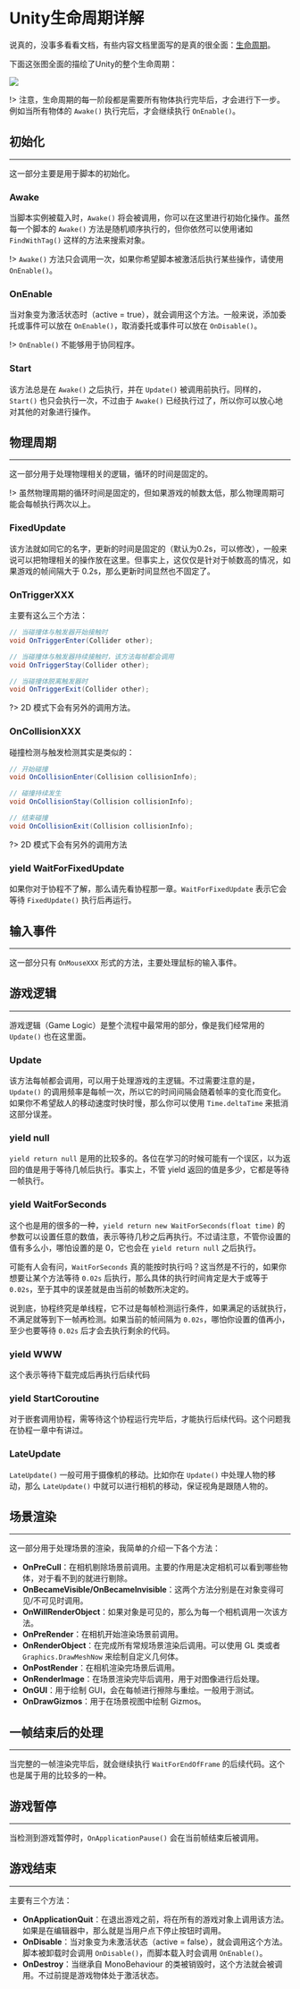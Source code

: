 # Unity生命周期详解

说真的，没事多看看文档，有些内容文档里面写的是真的很全面：[生命周期](http://docs.unity3d.com/Manual/ExecutionOrder.html)。

下面这张图全面的描绘了Unity的整个生命周期：

![](http://cdn.fantasticmiao.cn/monobehaviour_flowchart.svg)

!> 注意，生命周期的每一阶段都是需要所有物体执行完毕后，才会进行下一步。例如当所有物体的 `Awake()` 执行完后，才会继续执行 `OnEnable()`。

## 初始化

---

这一部分主要是用于脚本的初始化。

### Awake

当脚本实例被载入时，`Awake()` 将会被调用，你可以在这里进行初始化操作。虽然每一个脚本的 `Awake()` 方法是随机顺序执行的，但你依然可以使用诸如 `FindWithTag()` 这样的方法来搜索对象。

!> `Awake()` 方法只会调用一次，如果你希望脚本被激活后执行某些操作，请使用 `OnEnable()`。

### OnEnable

当对象变为激活状态时（active = true），就会调用这个方法。一般来说，添加委托或事件可以放在 `OnEnable()`，取消委托或事件可以放在 `OnDisable()`。

!> `OnEnable()` 不能够用于协同程序。

### Start

该方法总是在 `Awake()` 之后执行，并在 `Update()` 被调用前执行。同样的，`Start()` 也只会执行一次，不过由于 `Awake()` 已经执行过了，所以你可以放心地对其他的对象进行操作。

## 物理周期

---

这一部分用于处理物理相关的逻辑，循环的时间是固定的。

!> 虽然物理周期的循环时间是固定的，但如果游戏的帧数太低，那么物理周期可能会每帧执行两次以上。

### FixedUpdate

该方法就如同它的名字，更新的时间是固定的（默认为0.2s，可以修改），一般来说可以把物理相关的操作放在这里。但事实上，这仅仅是针对于帧数高的情况，如果游戏的帧间隔大于 0.2s，那么更新时间显然也不固定了。

### OnTriggerXXX

主要有这么三个方法：

```csharp
// 当碰撞体与触发器开始接触时
void OnTriggerEnter(Collider other);

// 当碰撞体与触发器持续接触时，该方法每帧都会调用
void OnTriggerStay(Collider other);

// 当碰撞体脱离触发器时
void OnTriggerExit(Collider other);
```

?> 2D 模式下会有另外的调用方法。

### OnCollisionXXX

碰撞检测与触发检测其实是类似的：

```csharp
// 开始碰撞
void OnCollisionEnter(Collision collisionInfo);

// 碰撞持续发生
void OnCollisionStay(Collision collisionInfo);

// 结束碰撞
void OnCollisionExit(Collision collisionInfo);
```

?> 2D 模式下会有另外的调用方法

### yield WaitForFixedUpdate

如果你对于协程不了解，那么请先看协程那一章。`WaitForFixedUpdate` 表示它会等待 `FixedUpdate()` 执行后再运行。

## 输入事件

---

这一部分只有 `OnMouseXXX` 形式的方法，主要处理鼠标的输入事件。

## 游戏逻辑

---

游戏逻辑（Game Logic）是整个流程中最常用的部分，像是我们经常用的 `Update()` 也在这里面。

### Update

该方法每帧都会调用，可以用于处理游戏的主逻辑。不过需要注意的是，`Update()` 的调用频率是每帧一次，所以它的时间间隔会随着帧率的变化而变化。如果你不希望敌人的移动速度时快时慢，那么你可以使用 `Time.deltaTime` 来抵消这部分误差。

### yield null

`yield return null` 是用的比较多的。各位在学习的时候可能有一个误区，以为返回的值是用于等待几帧后执行。事实上，不管 yield 返回的值是多少，它都是等待一帧执行。

### yield WaitForSeconds

这个也是用的很多的一种，`yield return new WaitForSeconds(float time)` 的参数可以设置任意的数值，表示等待几秒之后再执行。不过请注意，不管你设置的值有多么小，哪怕设置的是 0，它也会在 `yield return null` 之后执行。

可能有人会有问，`WaitForSeconds` 真的能按时执行吗？这当然是不行的，如果你想要让某个方法等待 `0.02s` 后执行，那么具体的执行时间肯定是大于或等于 `0.02s`，至于其中的误差就是由当前的帧数所决定的。

说到底，协程终究是单线程，它不过是每帧检测运行条件，如果满足的话就执行，不满足就等到下一帧再检测。如果当前的帧间隔为 `0.02s`，哪怕你设置的值再小，至少也要等待 `0.02s` 后才会去执行剩余的代码。

### yield WWW

这个表示等待下载完成后再执行后续代码

### yield StartCoroutine

对于嵌套调用协程，需等待这个协程运行完毕后，才能执行后续代码。这个问题我在协程一章中有讲过。

### LateUpdate

`LateUpdate()` 一般可用于摄像机的移动。比如你在 `Update()` 中处理人物的移动，那么 `LateUpdate()` 中就可以进行相机的移动，保证视角是跟随人物的。

## 场景渲染

---

这一部分用于处理场景的渲染，我简单的介绍一下各个方法：

* **OnPreCull**：在相机剔除场景前调用。主要的作用是决定相机可以看到哪些物体，对于看不到的就进行剔除。
* **OnBecameVisible/OnBecameInvisible**：这两个方法分别是在对象变得可见/不可见时调用。
* **OnWillRenderObject**：如果对象是可见的，那么为每一个相机调用一次该方法。
* **OnPreRender**：在相机开始渲染场景前调用。
* **OnRenderObject**：在完成所有常规场景渲染后调用。可以使用 GL 类或者 `Graphics.DrawMeshNow` 来绘制自定义几何体。
* **OnPostRender**：在相机渲染完场景后调用。
* **OnRenderImage**：在场景渲染完毕后调用，用于对图像进行后处理。
* **OnGUI**：用于绘制 GUI，会在每帧进行擦除与重绘。一般用于测试。
* **OnDrawGizmos**：用于在场景视图中绘制 Gizmos。

## 一帧结束后的处理

---

当完整的一帧渲染完毕后，就会继续执行 `WaitForEndOfFrame` 的后续代码。这个也是属于用的比较多的一种。

## 游戏暂停

---

当检测到游戏暂停时，`OnApplicationPause()` 会在当前帧结束后被调用。

## 游戏结束

---

主要有三个方法：

* **OnApplicationQuit**：在退出游戏之前，将在所有的游戏对象上调用该方法。如果是在编辑器中，那么就是当用户点下停止按钮时调用。
* **OnDisable**：当对象变为未激活状态（active = false），就会调用这个方法。脚本被卸载时会调用 `OnDisable()`，而脚本载入时会调用 `OnEnable()`。
* **OnDestroy**：当继承自 MonoBehaviour 的类被销毁时，这个方法就会被调用。不过前提是游戏物体处于激活状态。